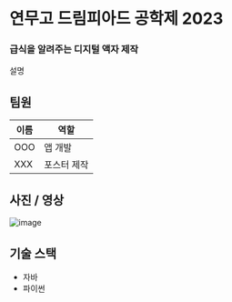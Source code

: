 # 연무고 드림피아드 공학제 2023
### 급식을 알려주는 디지털 액자 제작
설명

## 팀원
|이름|역할|
|---|---|
|OOO|앱 개발|
|XXX|포스터 제작|

## 사진 / 영상
![image](https://github.com/minikupa/yeonmu-dreampiad2023/assets/19676242/65a9ce7a-2a18-4beb-b27d-e704caf8cea6)


## 기술 스택
- 자바
- 파이썬
